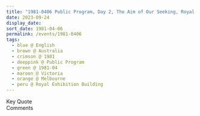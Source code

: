 ```yaml
---
title: "1981-0406 Public Program, Day 2, The Aim of Our Seeking, Royal Exhibition Building, Carlton Gardens, 9 Nicholson Street, Melbourne, Victoria, Australia"
date: 2023-09-24
display_date: 
sort_date: 1981-04-06
permalink: /events/1981-0406
tags:
  - blue @ English
  - brown @ Australia
  - crimson @ 1981
  - deeppink @ Public Program
  - green @ 1981-04
  - maroon @ Victoria
  - orange @ Melbourne
  - peru @ Royal Exhibition Building
---
```


<wave-list>
  <list-title color="green" width="75">Key Quote</list-title>
  <list-item color="BlanchedAlmond"  width="200"></list-item>
  <list-item color="Lavender"></list-item>
  <list-item color="BlanchedAlmond"></list-item>
</wave-list>

<br>

<wave-list>
  <list-title color="green" width="75">Comments</list-title>
  <list-item color="BlanchedAlmond"  width="200"></list-item>
  <list-item color="Lavender"></list-item>
  <list-item color="BlanchedAlmond"></list-item>
</wave-list>